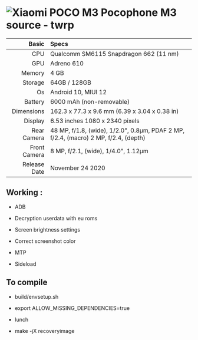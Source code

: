 
![Xiaomi POCO M3](https://fdn2.gsmarena.com/vv/pics/xiaomi/xiaomi-poco-m3-0.jpg "Xiaomi POCO M3")
Pocophone M3 source - twrp
=====================================================
Basic   | Specs
-------:|:-------------------------
CPU     | Qualcomm SM6115 Snapdragon 662 (11 nm)
GPU     | Adreno 610
Memory  | 4 GB
Storage | 64GB / 128GB
Os      | Android 10, MIUI 12
Battery | 6000 mAh (non-removable)
Dimensions | 162.3 x 77.3 x 9.6 mm (6.39 x 3.04 x 0.38 in)
Display |  6.53 inches 1080 x 2340 pixels
Rear Camera  | 48 MP, f/1.8, (wide), 1/2.0", 0.8µm, PDAF 2 MP, f/2.4, (macro) 2 MP, f/2.4, (depth)
Front Camera | 8 MP, f/2.1, (wide), 1/4.0", 1.12µm
Release Date |  November 24 2020

## Working :

- ADB

- Decryption userdata with eu roms

- Screen brightness settings

- Correct screenshot color

- MTP

- Sideload

## To compile

- build/envsetup.sh

- export ALLOW_MISSING_DEPENDENCIES=true

- lunch 

- make -jX recoveryimage
